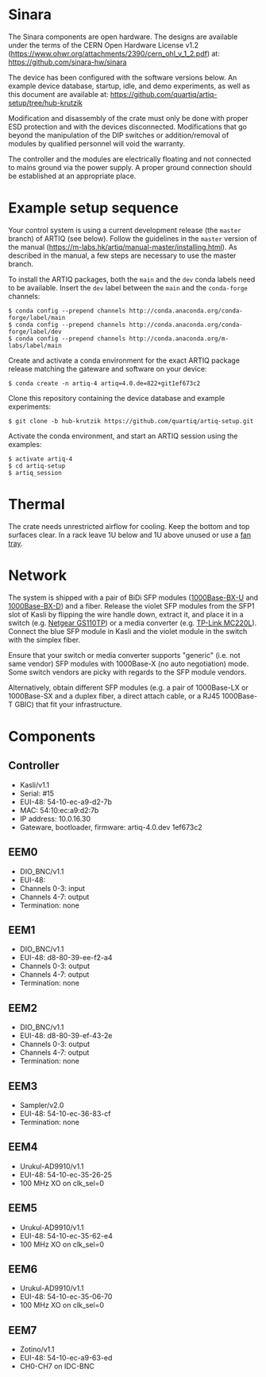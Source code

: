 # Sinara

The Sinara components are open hardware. The designs are available under the
terms of the CERN Open Hardware License v1.2
(https://www.ohwr.org/attachments/2390/cern_ohl_v_1_2.pdf) at:
https://github.com/sinara-hw/sinara

The device has been configured with the software versions below.
An example device database, startup, idle, and demo experiments, as well
as this document are available at:
https://github.com/quartiq/artiq-setup/tree/hub-krutzik

Modification and disassembly of the crate must only be done with proper ESD
protection and with the devices disconnected. Modifications that go beyond the
manipulation of the DIP switches or addition/removal of modules by qualified
personnel will void the warranty.

The controller and the modules are electrically floating and not connected
to mains ground via the power supply. A proper ground connection should be
established at an appropriate place.

# Example setup sequence

Your control system is using a current development release (the `master` branch)
of ARTIQ (see below). Follow the guidelines in the `master` version of the manual
(https://m-labs.hk/artiq/manual-master/installing.html). As described in the
manual, a few steps are necessary to use the master branch.

To install the ARTIQ packages, both the `main` and the `dev` conda labels need
to be available. Insert the `dev` label between the `main` and the
`conda-forge` channels:

```
$ conda config --prepend channels http://conda.anaconda.org/conda-forge/label/main
$ conda config --prepend channels http://conda.anaconda.org/conda-forge/label/dev
$ conda config --prepend channels http://conda.anaconda.org/m-labs/label/main
```

Create and activate a conda environment for the exact ARTIQ package
release matching the gateware and software on your device:

```
$ conda create -n artiq-4 artiq=4.0.de=822+git1ef673c2
```

Clone this repository containing the device database and example experiments:

```
$ git clone -b hub-krutzik https://github.com/quartiq/artiq-setup.git
```

Activate the conda environment, and start an ARTIQ session using the examples:

```
$ activate artiq-4
$ cd artiq-setup
$ artiq_session
```
# Thermal

The crate needs unrestricted airflow for cooling. Keep the bottom and top
surfaces clear. In a rack leave 1U below and 1U above unused or use a [fan](https://www.reichelt.de/Zubehoer-Schaltschrankgehaeuse/LOGILINK-FAU02FG/3/index.html?ARTICLE=161905) [tray](https://www.digikey.de/product-detail/en/orion-fans/OA300ST-230/1053-1428-ND/2658718).

# Network

The system is shipped with a pair of BiDi SFP modules ([1000Base-BX-U](https://www.fs.com/products/11802.html) and [1000Base-BX-D](https://www.fs.com/products/11795.html)) and a fiber.
Release the violet SFP modules from the SFP1 slot of Kasli by flipping the wire
handle down, extract it, and place it in a switch (e.g. [Netgear
GS110TP](https://www.netgear.com/support/product/GS110TP.aspx)) or a media
converter (e.g. [TP-Link
MC220L](https://www.tp-link.com/us/products/details/cat-43_MC220L.html)).
Connect the blue SFP module in Kasli and the violet module in the switch with
the simplex fiber.

Ensure that your switch or media converter supports "generic" (i.e. not same vendor) SFP modules with 1000Base-X (no auto negotiation) mode. Some switch vendors are picky with regards to the SFP module vendors.

Alternatively, obtain different SFP modules (e.g. a pair of 1000Base-LX or
1000Base-SX and a duplex fiber, a direct attach cable, or a RJ45 1000Base-T GBIC) that fit your infrastructure.

# Components

## Controller

* Kasli/v1.1
* Serial: #15
* EUI-48: 54-10-ec-a9-d2-7b
* MAC: 54:10:ec:a9:d2:7b
* IP address: 10.0.16.30
* Gateware, bootloader, firmware: artiq-4.0.dev 1ef673c2

## EEM0

* DIO_BNC/v1.1
* EUI-48:
* Channels 0-3: input
* Channels 4-7: output
* Termination: none

## EEM1

* DIO_BNC/v1.1
* EUI-48: d8-80-39-ee-f2-a4
* Channels 0-3: output
* Channels 4-7: output
* Termination: none

## EEM2

* DIO_BNC/v1.1
* EUI-48: d8-80-39-ef-43-2e
* Channels 0-3: output
* Channels 4-7: output
* Termination: none

## EEM3

* Sampler/v2.0
* EUI-48: 54-10-ec-36-83-cf
* Termination: none

## EEM4

* Urukul-AD9910/v1.1
* EUI-48: 54-10-ec-35-26-25
* 100 MHz XO on clk_sel=0

## EEM5

* Urukul-AD9910/v1.1
* EUI-48: 54-10-ec-35-62-e4
* 100 MHz XO on clk_sel=0

## EEM6

* Urukul-AD9910/v1.1
* EUI-48: 54-10-ec-35-06-70
* 100 MHz XO on clk_sel=0

## EEM7

* Zotino/v1.1
* EUI-48: 54-10-ec-a9-63-ed
* CH0-CH7 on IDC-BNC
